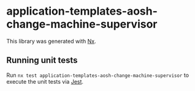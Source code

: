 # application-templates-aosh-change-machine-supervisor

This library was generated with [Nx](https://nx.dev).

## Running unit tests

Run `nx test application-templates-aosh-change-machine-supervisor` to execute the unit tests via [Jest](https://jestjs.io).
